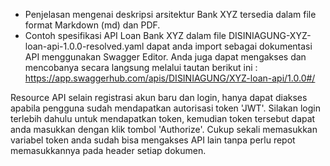 - Penjelasan mengenai deskripsi arsitektur Bank XYZ tersedia dalam file format Markdown (md) dan PDF.
- Contoh spesifikasi API Loan Bank XYZ dalam file DISINIAGUNG-XYZ-loan-api-1.0.0-resolved.yaml dapat anda import sebagai dokumentasi API menggunakan Swagger Editor. Anda juga dapat mengakses dan mencobanya secara langsung melalui tautan berikut ini : https://app.swaggerhub.com/apis/DISINIAGUNG/XYZ-loan-api/1.0.0#/

Resource API selain registrasi akun baru dan login, hanya dapat diakses apabila pengguna sudah mendapatkan autorisasi token 'JWT'. Silakan login terlebih dahulu untuk mendapatkan token, kemudian token tersebut dapat anda masukkan dengan klik tombol 'Authorize'. Cukup sekali memasukkan variabel token anda sudah bisa mengakses API lain tanpa perlu repot memasukkannya pada header setiap dokumen.

